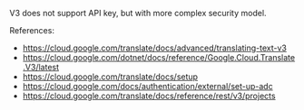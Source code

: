 V3 does not support API key, but with more complex security model.

References:
* https://cloud.google.com/translate/docs/advanced/translating-text-v3
* https://cloud.google.com/dotnet/docs/reference/Google.Cloud.Translate.V3/latest
* https://cloud.google.com/translate/docs/setup
* https://cloud.google.com/docs/authentication/external/set-up-adc
* https://cloud.google.com/translate/docs/reference/rest/v3/projects